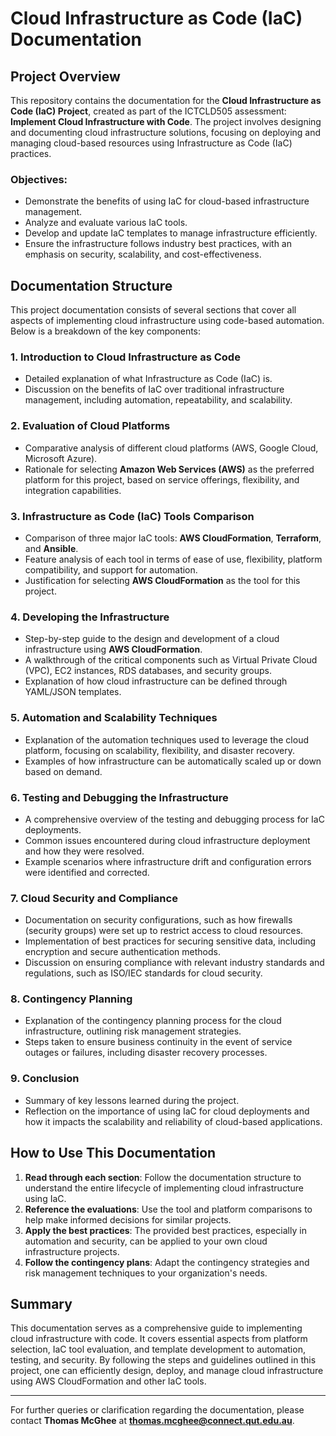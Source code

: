 # Cloud Infrastructure as Code (IaC) Documentation

## Project Overview

This repository contains the documentation for the **Cloud Infrastructure as Code (IaC) Project**, created as part of the ICTCLD505 assessment: **Implement Cloud Infrastructure with Code**. The project involves designing and documenting cloud infrastructure solutions, focusing on deploying and managing cloud-based resources using Infrastructure as Code (IaC) practices.

### Objectives:
- Demonstrate the benefits of using IaC for cloud-based infrastructure management.
- Analyze and evaluate various IaC tools.
- Develop and update IaC templates to manage infrastructure efficiently.
- Ensure the infrastructure follows industry best practices, with an emphasis on security, scalability, and cost-effectiveness.

## Documentation Structure

This project documentation consists of several sections that cover all aspects of implementing cloud infrastructure using code-based automation. Below is a breakdown of the key components:

### 1. **Introduction to Cloud Infrastructure as Code**
   - Detailed explanation of what Infrastructure as Code (IaC) is.
   - Discussion on the benefits of IaC over traditional infrastructure management, including automation, repeatability, and scalability.

### 2. **Evaluation of Cloud Platforms**
   - Comparative analysis of different cloud platforms (AWS, Google Cloud, Microsoft Azure).
   - Rationale for selecting **Amazon Web Services (AWS)** as the preferred platform for this project, based on service offerings, flexibility, and integration capabilities.

### 3. **Infrastructure as Code (IaC) Tools Comparison**
   - Comparison of three major IaC tools: **AWS CloudFormation**, **Terraform**, and **Ansible**.
   - Feature analysis of each tool in terms of ease of use, flexibility, platform compatibility, and support for automation.
   - Justification for selecting **AWS CloudFormation** as the tool for this project.

### 4. **Developing the Infrastructure**
   - Step-by-step guide to the design and development of a cloud infrastructure using **AWS CloudFormation**.
   - A walkthrough of the critical components such as Virtual Private Cloud (VPC), EC2 instances, RDS databases, and security groups.
   - Explanation of how cloud infrastructure can be defined through YAML/JSON templates.

### 5. **Automation and Scalability Techniques**
   - Explanation of the automation techniques used to leverage the cloud platform, focusing on scalability, flexibility, and disaster recovery.
   - Examples of how infrastructure can be automatically scaled up or down based on demand.

### 6. **Testing and Debugging the Infrastructure**
   - A comprehensive overview of the testing and debugging process for IaC deployments.
   - Common issues encountered during cloud infrastructure deployment and how they were resolved.
   - Example scenarios where infrastructure drift and configuration errors were identified and corrected.

### 7. **Cloud Security and Compliance**
   - Documentation on security configurations, such as how firewalls (security groups) were set up to restrict access to cloud resources.
   - Implementation of best practices for securing sensitive data, including encryption and secure authentication methods.
   - Discussion on ensuring compliance with relevant industry standards and regulations, such as ISO/IEC standards for cloud security.

### 8. **Contingency Planning**
   - Explanation of the contingency planning process for the cloud infrastructure, outlining risk management strategies.
   - Steps taken to ensure business continuity in the event of service outages or failures, including disaster recovery processes.

### 9. **Conclusion**
   - Summary of key lessons learned during the project.
   - Reflection on the importance of using IaC for cloud deployments and how it impacts the scalability and reliability of cloud-based applications.

## How to Use This Documentation

1. **Read through each section**: Follow the documentation structure to understand the entire lifecycle of implementing cloud infrastructure using IaC.
2. **Reference the evaluations**: Use the tool and platform comparisons to help make informed decisions for similar projects.
3. **Apply the best practices**: The provided best practices, especially in automation and security, can be applied to your own cloud infrastructure projects.
4. **Follow the contingency plans**: Adapt the contingency strategies and risk management techniques to your organization's needs.

## Summary

This documentation serves as a comprehensive guide to implementing cloud infrastructure with code. It covers essential aspects from platform selection, IaC tool evaluation, and template development to automation, testing, and security. By following the steps and guidelines outlined in this project, one can efficiently design, deploy, and manage cloud infrastructure using AWS CloudFormation and other IaC tools.

---

For further queries or clarification regarding the documentation, please contact **Thomas McGhee** at **thomas.mcghee@connect.qut.edu.au**.
